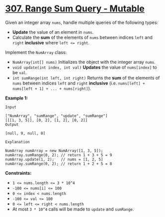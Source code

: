 # [307. Range Sum Query - Mutable](https://leetcode.com/problems/range-sum-query-mutable/)

Given an integer array `nums`, handle multiple queries of the following types:

- **Update**  the value of an element in `nums`.
- Calculate the **sum**  of the elements of `nums` between indices `left` and `right` **inclusive**  where `left <= right`.

Implement the `NumArray` class:

- `NumArray(int[] nums)` Initializes the object with the integer array `nums`.
- `void update(int index, int val)` **Updates**  the value of `nums[index]` to be `val`.
- `int sumRange(int left, int right)` Returns the **sum**  of the elements of `nums` between indices `left` and `right` **inclusive**  (i.e. `nums[left] + nums[left + 1] + ... + nums[right]`).

**Example 1:** 

```
Input

["NumArray", "sumRange", "update", "sumRange"]
[[[1, 3, 5]], [0, 2], [1, 2], [0, 2]]
Output

[null, 9, null, 8]

Explanation

NumArray numArray = new NumArray([1, 3, 5]);
numArray.sumRange(0, 2); // return 1 + 3 + 5 = 9
numArray.update(1, 2);   // nums = [1, 2, 5]
numArray.sumRange(0, 2); // return 1 + 2 + 5 = 8
```

**Constraints:** 

- `1 <= nums.length <= 3 * 10^4`
- `-100 <= nums[i] <= 100`
- `0 <= index < nums.length`
- `-100 <= val <= 100`
- `0 <= left <= right < nums.length`
- At most `3 * 10^4` calls will be made to `update` and `sumRange`.
